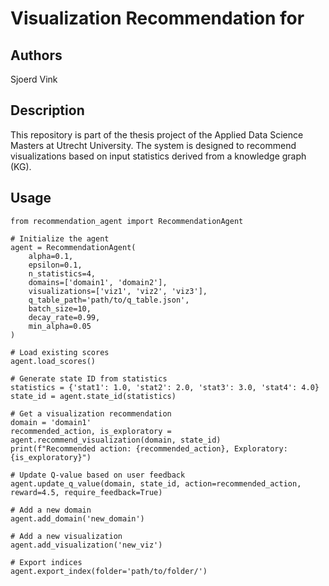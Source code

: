 # Visualization Recommendation for

## Authors

Sjoerd Vink

## Description

This repository is part of the thesis project of the Applied Data Science Masters at Utrecht University. The system is designed to recommend visualizations based on input statistics derived from a knowledge graph (KG).

## Usage

```
from recommendation_agent import RecommendationAgent

# Initialize the agent
agent = RecommendationAgent(
    alpha=0.1,
    epsilon=0.1,
    n_statistics=4,
    domains=['domain1', 'domain2'],
    visualizations=['viz1', 'viz2', 'viz3'],
    q_table_path='path/to/q_table.json',
    batch_size=10,
    decay_rate=0.99,
    min_alpha=0.05
)

# Load existing scores
agent.load_scores()

# Generate state ID from statistics
statistics = {'stat1': 1.0, 'stat2': 2.0, 'stat3': 3.0, 'stat4': 4.0}
state_id = agent.state_id(statistics)

# Get a visualization recommendation
domain = 'domain1'
recommended_action, is_exploratory = agent.recommend_visualization(domain, state_id)
print(f"Recommended action: {recommended_action}, Exploratory: {is_exploratory}")

# Update Q-value based on user feedback
agent.update_q_value(domain, state_id, action=recommended_action, reward=4.5, require_feedback=True)

# Add a new domain
agent.add_domain('new_domain')

# Add a new visualization
agent.add_visualization('new_viz')

# Export indices
agent.export_index(folder='path/to/folder/')
```
